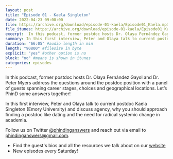```yaml
---
layout: post
title: "Episode 01 - Kaela Singleton"
date: 2022-04-23 09:00:00
file: https://archive.org/download/episode-01-kaela/Episode01_Kaela.mp3
file_itunes: https://archive.org/download/episode-01-kaela/Episode01_Kaela.mp3
excerpt:  In this podcast, former postdoc hosts Dr. Olaya Fernández Gayol and Dr. Peter Myers address the questions around the postdoc position with a panel of guests spanning career stages, choices and geographical locations.Let’s PhinD some answers together! In this first interview, Peter and Olaya talk to current postdoc Kaela Singleton (Emory University) and discuss agency, why you should approach finding a postdoc like dating and the need for radical systemic change in academia.
summary: In this first interview, Peter and Olaya talk to current postdoc Kaela Singleton (Emory University) and discuss agency, why you should approach finding a postdoc like dating and the need for radical systemic change in academia. Follow us on Twitter @phindinganswers and reach out via email to phindinganswers@gmail.com.
duration: "66:05" #audio length in min
length: "90800" #filesize in byte
explicit: "yes" #other option is no
block: "no" #means is shown in itunes
categories: episodes
---
```


In this podcast, former postdoc hosts Dr. Olaya Fernández Gayol and Dr. Peter Myers address the questions around the postdoc position with a panel of guests spanning career stages, choices and geographical locations. 
Let’s PhinD some answers together!

In this first interview, Peter and Olaya talk to current postdoc Kaela Singleton (Emory University) and discuss agency, why you should approach finding a postdoc like dating and the need for radical systemic change in academia.

Follow us on Twitter [@phindinganswers](https://twitter.com/phindinganswers) and reach out via email to [phindinganswers@gmail.com](mailto:phindinganswers@gmail.com).

* Find the guest's bios and all the resources we talk about on our [website](https://phindinganswers.github.io)
* New episodes every Saturday!
